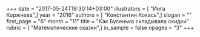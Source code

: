 +++
date = "2017-05-24T19:30:14+03:00"
illustrators = [ "Инга Коржнева",]
year = "2016"
authors = [ "Константин Кохась",]
slogan = ""
first_page = "6"
month = "11"
title = "Как Бусенька складывала скидки"
rubric = [ "Математические сказки",]
in_sample = false
npages = "3"
+++
